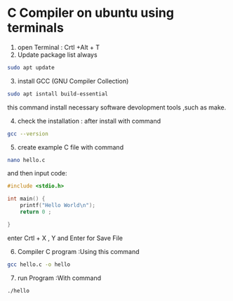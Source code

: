 # C Compiler on ubuntu using terminals

1.    open Terminal : Crtl +Alt + T
2.    Update package list always
    
```bash
sudo apt update
```

3.    install GCC (GNU Compiler Collection)
    
```bash
sudo apt isntall build-essential
```
    
this command install necessary software devolopment tools ,such as make.

4.    check the installation : after install with command

```bash
gcc --version
```

5.    create example C file with command 
```bash
nano hello.c
```

and then input code:

```c
#include <stdio.h>

int main() {
    printf("Hello World\n");
    return 0 ;

}
```

enter Crtl + X ,  Y and Enter for Save File

6.    Compiler C program :Using this command
```bash
gcc hello.c -o hello
```

7.    run Program :With command
```bash
./hello
```

